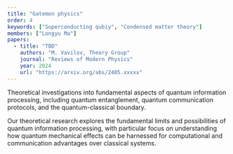 ```yaml
---
title: "Gatemon physics"
order: 4
keywords: ["Superconducting qubiy", "Condensed matter theory"]
members: ["Longyu Ma"]
papers:
  - title: "TBD"
    authors: "M. Vavilov, Theory Group"
    journal: "Reviews of Modern Physics"
    year: 2024
    url: "https://arxiv.org/abs/2405.xxxxx"
---
```


Theoretical investigations into fundamental aspects of quantum information processing, including quantum entanglement, quantum communication protocols, and the quantum-classical boundary.

Our theoretical research explores the fundamental limits and possibilities of quantum information processing, with particular focus on understanding how quantum mechanical effects can be harnessed for computational and communication advantages over classical systems. 